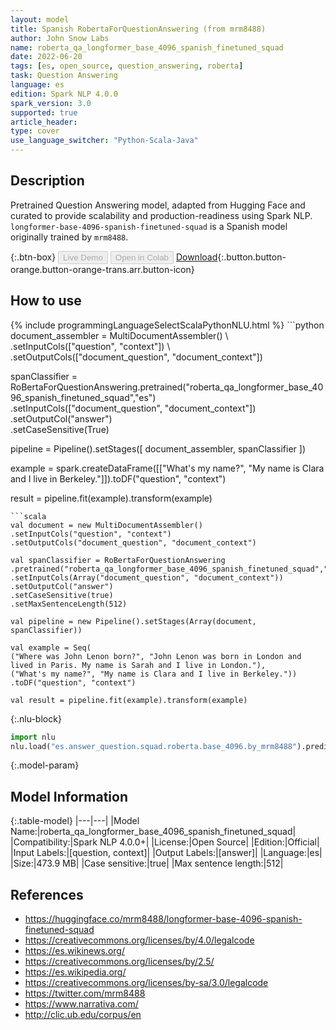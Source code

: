 ```yaml
---
layout: model
title: Spanish RobertaForQuestionAnswering (from mrm8488)
author: John Snow Labs
name: roberta_qa_longformer_base_4096_spanish_finetuned_squad
date: 2022-06-20
tags: [es, open_source, question_answering, roberta]
task: Question Answering
language: es
edition: Spark NLP 4.0.0
spark_version: 3.0
supported: true
article_header:
type: cover
use_language_switcher: "Python-Scala-Java"
---
```


## Description

Pretrained Question Answering model, adapted from Hugging Face and curated to provide scalability and production-readiness using Spark NLP. `longformer-base-4096-spanish-finetuned-squad` is a Spanish model originally trained by `mrm8488`.

{:.btn-box}
<button class="button button-orange" disabled>Live Demo</button>
<button class="button button-orange" disabled>Open in Colab</button>
[Download](https://s3.amazonaws.com/auxdata.johnsnowlabs.com/public/models/roberta_qa_longformer_base_4096_spanish_finetuned_squad_es_4.0.0_3.0_1655728985385.zip){:.button.button-orange.button-orange-trans.arr.button-icon}

## How to use



<div class="tabs-box" markdown="1">
{% include programmingLanguageSelectScalaPythonNLU.html %}
```python
document_assembler = MultiDocumentAssembler() \ 
.setInputCols(["question", "context"]) \
.setOutputCols(["document_question", "document_context"])

spanClassifier = RoBertaForQuestionAnswering.pretrained("roberta_qa_longformer_base_4096_spanish_finetuned_squad","es") \
.setInputCols(["document_question", "document_context"]) \
.setOutputCol("answer") \
.setCaseSensitive(True)

pipeline = Pipeline().setStages([
document_assembler,
spanClassifier
])

example = spark.createDataFrame([["What's my name?", "My name is Clara and I live in Berkeley."]]).toDF("question", "context")

result = pipeline.fit(example).transform(example)
```
```scala
val document = new MultiDocumentAssembler()
.setInputCols("question", "context")
.setOutputCols("document_question", "document_context")

val spanClassifier = RoBertaForQuestionAnswering
.pretrained("roberta_qa_longformer_base_4096_spanish_finetuned_squad","es")
.setInputCols(Array("document_question", "document_context"))
.setOutputCol("answer")
.setCaseSensitive(true)
.setMaxSentenceLength(512)

val pipeline = new Pipeline().setStages(Array(document, spanClassifier))

val example = Seq(
("Where was John Lenon born?", "John Lenon was born in London and lived in Paris. My name is Sarah and I live in London."),
("What's my name?", "My name is Clara and I live in Berkeley."))
.toDF("question", "context")

val result = pipeline.fit(example).transform(example)
```


{:.nlu-block}
```python
import nlu
nlu.load("es.answer_question.squad.roberta.base_4096.by_mrm8488").predict("""What's my name?|||"My name is Clara and I live in Berkeley.""")
```

</div>

{:.model-param}
## Model Information

{:.table-model}
|---|---|
|Model Name:|roberta_qa_longformer_base_4096_spanish_finetuned_squad|
|Compatibility:|Spark NLP 4.0.0+|
|License:|Open Source|
|Edition:|Official|
|Input Labels:|[question, context]|
|Output Labels:|[answer]|
|Language:|es|
|Size:|473.9 MB|
|Case sensitive:|true|
|Max sentence length:|512|

## References

- https://huggingface.co/mrm8488/longformer-base-4096-spanish-finetuned-squad
- https://creativecommons.org/licenses/by/4.0/legalcode
- https://es.wikinews.org/
- https://creativecommons.org/licenses/by/2.5/
- https://es.wikipedia.org/
- https://creativecommons.org/licenses/by-sa/3.0/legalcode
- https://twitter.com/mrm8488
- https://www.narrativa.com/
- http://clic.ub.edu/corpus/en